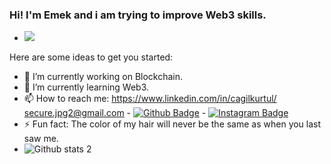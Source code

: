 ### Hi! I'm Emek and i am trying to improve Web3 skills. 
- <img src="https://c.tenor.com/95ycw_CgVHoAAAAC/napoleon-dynamite-wave.gif" width="auto">
Here are some ideas to get you started:

- 🔭 I’m currently working on Blockchain.
- 🌱 I’m currently learning Web3.
- 📫 How to reach me: https://www.linkedin.com/in/cagilkurtul/ secure.jpg2@gmail.com - [![Github Badge](https://img.shields.io/badge/-Github-000?style=quare&labelColor=000&logo=Github&logoColor=white&link=link)](https://github.com/cagilemek) - [![Instagram Badge](https://img.shields.io/badge/-Instagram-C13584?style=flat-quare&labelColor=C13584&logo=instagram&logoColor=white&link=link)](https://www.instagram.com/secure.jpg/) 
- ⚡ Fun fact: The color of my hair will never be the same as when you last saw me.
- ![Github stats 2](https://github-readme-stats.vercel.app/api?username=cagilemek&show_icons=true&theme=radical)

